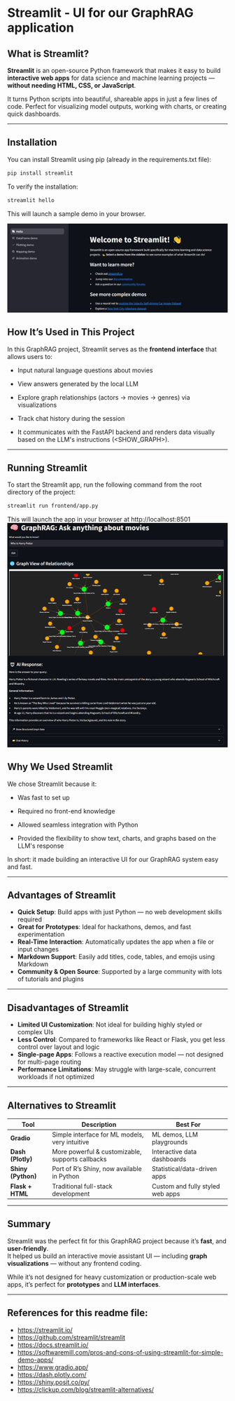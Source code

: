 # Streamlit - UI for our GraphRAG application

## What is Streamlit?

**Streamlit** is an open-source Python framework that makes it easy to build **interactive web apps** for data science and machine learning projects — **without needing HTML, CSS, or JavaScript**.

It turns Python scripts into beautiful, shareable apps in just a few lines of code. Perfect for visualizing model outputs, working with charts, or creating quick dashboards.

---

## Installation

You can install Streamlit using pip (already in the requirements.txt file):

```bash
pip install streamlit
```

To verify the installation:

```bash
streamlit hello
```

This will launch a sample demo in your browser.

![Project Logo](images/streamlit.png)

## How It’s Used in This Project

In this GraphRAG project, Streamlit serves as the **frontend interface** that allows users to:

- Input natural language questions about movies

- View answers generated by the local LLM

- Explore graph relationships (actors → movies → genres) via visualizations

- Track chat history during the session

- It communicates with the FastAPI backend and renders data visually based on the LLM's instructions (<SHOW_GRAPH>).

---

## Running Streamlit

To start the Streamlit app, run the following command from the root directory of the project:

```bash
streamlit run frontend/app.py
```

This will launch the app in your browser at http://localhost:8501
![GraphRAG application](images/GraphRAG_movie.png)

## Why We Used Streamlit

We chose Streamlit because it:

- Was fast to set up

- Required no front-end knowledge

- Allowed seamless integration with Python

- Provided the flexibility to show text, charts, and graphs based on the LLM's response

In short: it made building an interactive UI for our GraphRAG system easy and fast.

---

## Advantages of Streamlit

- **Quick Setup**: Build apps with just Python — no web development skills required  
- **Great for Prototypes**: Ideal for hackathons, demos, and fast experimentation  
- **Real-Time Interaction**: Automatically updates the app when a file or input changes  
- **Markdown Support**: Easily add titles, code, tables, and emojis using Markdown  
- **Community & Open Source**: Supported by a large community with lots of tutorials and plugins  

---

## Disadvantages of Streamlit

- **Limited UI Customization**: Not ideal for building highly styled or complex UIs  
- **Less Control**: Compared to frameworks like React or Flask, you get less control over layout and logic  
- **Single-page Apps**: Follows a reactive execution model — not designed for multi-page routing  
- **Performance Limitations**: May struggle with large-scale, concurrent workloads if not optimized  

---

## Alternatives to Streamlit

| Tool             | Description                                         | Best For                             |
|------------------|-----------------------------------------------------|--------------------------------------|
| **Gradio**        | Simple interface for ML models, very intuitive      | ML demos, LLM playgrounds            |
| **Dash (Plotly)** | More powerful & customizable, supports callbacks   | Interactive data dashboards          |
| **Shiny (Python)**| Port of R’s Shiny, now available in Python         | Statistical/data-driven apps         |
| **Flask + HTML**  | Traditional full-stack development                 | Custom and fully styled web apps     |

---

## Summary

Streamlit was the perfect fit for this GraphRAG project because it’s **fast**, and **user-friendly**.  
It helped us build an interactive movie assistant UI — including **graph visualizations** — without any frontend coding.

While it’s not designed for heavy customization or production-scale web apps, it’s perfect for **prototypes** and **LLM interfaces**.

---

## References for this readme file:
- https://streamlit.io/
- https://github.com/streamlit/streamlit
- https://docs.streamlit.io/
- https://softwaremill.com/pros-and-cons-of-using-streamlit-for-simple-demo-apps/
- https://www.gradio.app/
- https://dash.plotly.com/
- https://shiny.posit.co/py/
- https://clickup.com/blog/streamlit-alternatives/
